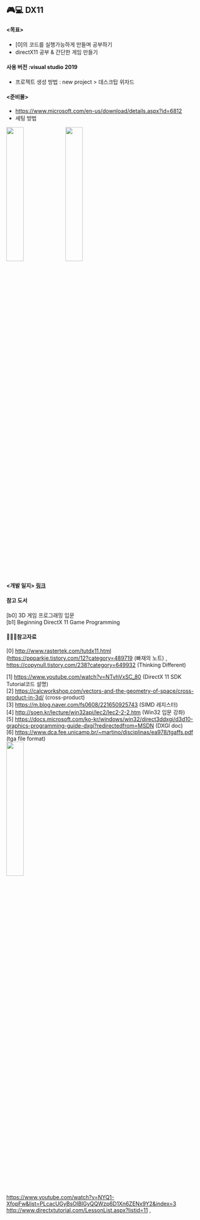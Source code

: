 ## 🎮💻 DX11

#### <목표>

  - [0]의 코드를 실행가능하게 만들며 공부하기
  - directX11 공부 & 간단한 게임 만들기
  
#### 사용 버전 :visual studio 2019

- 프로젝트 생성 방법 :  new project > 데스크탑 위자드 

#### <준비물>

- https://www.microsoft.com/en-us/download/details.aspx?id=6812 <br>
- 세팅 방법
<img src="https://user-images.githubusercontent.com/49023736/128960214-f4ae8618-92b8-4c0e-a39e-ad8ee3277d03.png" width="30%" height="30%" />
<img src="https://user-images.githubusercontent.com/49023736/128960375-d28841bc-9e5a-4748-a941-ee6ace0a8cc9.png" width="30%" height="30%" />


#### <개발 일지> [링크](https://github.com/JuyeongHwang/DX11/blob/main/Info/DevLog.md)


#### 참고 도서

[b0] 3D 게임 프로그래밍 입문 <br>
[b1] Beginning DirectX 11 Game Programming


#### 📘📙📒참고자료

[0] http://www.rastertek.com/tutdx11.html <br>
(https://ppparkje.tistory.com/12?category=489719 (빠재의 노트) , https://copynull.tistory.com/238?category=649932 (Thinking Different)<br>

[1] https://www.youtube.com/watch?v=NTvhVxSC_80 (DirectX 11 SDK Tutorial코드 설명) <br>
[2] https://calcworkshop.com/vectors-and-the-geometry-of-space/cross-product-in-3d/ (cross-product) <br>
[3] https://m.blog.naver.com/fs0608/221650925743 (SIMD 레지스터) <br>
[4] http://soen.kr/lecture/win32api/lec2/lec2-2-2.htm (Win32 입문 강좌)<br>
[5] https://docs.microsoft.com/ko-kr/windows/win32/direct3ddxgi/d3d10-graphics-programming-guide-dxgi?redirectedfrom=MSDN (DXGI doc)<br>
[6] https://www.dca.fee.unicamp.br/~martino/disciplinas/ea978/tgaffs.pdf (tga file format)<br>
<img src="https://user-images.githubusercontent.com/49023736/129472998-4f02f575-87fa-4c8d-a4c0-bb823a4dfdb9.png" width="30%" height="30%" />
<br>

https://www.youtube.com/watch?v=NYQ1-XfopFw&list=PLcacUGyBsOIBlGyQQWzp6D1Xn6ZENx9Y2&index=3<br>
http://www.directxtutorial.com/LessonList.aspx?listid=11 , 
